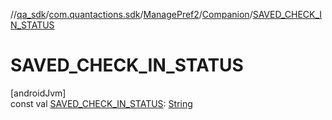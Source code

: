 //[qa_sdk](../../../../index.md)/[com.quantactions.sdk](../../index.md)/[ManagePref2](../index.md)/[Companion](index.md)/[SAVED_CHECK_IN_STATUS](-s-a-v-e-d_-c-h-e-c-k_-i-n_-s-t-a-t-u-s.md)

# SAVED_CHECK_IN_STATUS

[androidJvm]\
const val [SAVED_CHECK_IN_STATUS](-s-a-v-e-d_-c-h-e-c-k_-i-n_-s-t-a-t-u-s.md): [String](https://kotlinlang.org/api/latest/jvm/stdlib/kotlin/-string/index.html)
